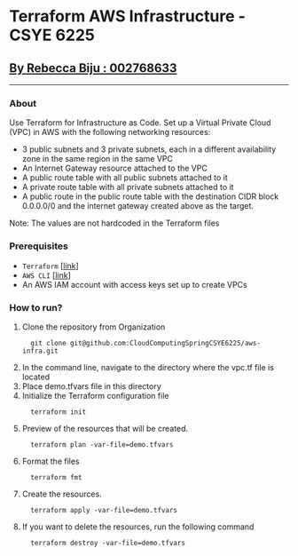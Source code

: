 # Terraform AWS Infrastructure - CSYE 6225

## <ins>By Rebecca Biju : 002768633</ins>
---

### About
Use Terraform for Infrastructure as Code. Set up a Virtual Private Cloud (VPC) in AWS with the following networking resources:

- 3 public subnets and 3 private subnets, each in a different availability zone in the same region in the same VPC
- An Internet Gateway resource attached to the VPC
- A public route table with all public subnets attached to it
- A private route table with all private subnets attached to it
- A public route in the public route table with the destination CIDR block 0.0.0.0/0 and the internet gateway created above as the target.

Note: The values are not hardcoded in the Terraform files


### Prerequisites

- `Terraform` [[link](https://developer.hashicorp.com/terraform/downloads?ajs_aid=fabfcbfb-08e9-498d-ac4b-fb1011298861&product_intent=terraform)]
- `AWS CLI` [[link](https://docs.aws.amazon.com/cli/latest/userguide/getting-started-install.html)]
- An AWS IAM account with access keys set up to create VPCs

### How to run?

1. Clone the repository from Organization
    ```shell
      git clone git@github.com:CloudComputingSpringCSYE6225/aws-infra.git
    ```
2. In the command line, navigate to the directory where the vpc.tf file is located
3. Place demo.tfvars file in this directory 
4. Initialize the Terraform configuration file
    ```shell
      terraform init
    ```
5. Preview of the resources that will be created.
    ```shell
      terraform plan -var-file=demo.tfvars
    ```
6. Format the files
    ```shell
      terraform fmt
    ```
7. Create the resources.
    ```shell
      terraform apply -var-file=demo.tfvars
    ```
8. If you want to delete the resources, run the following command
    ```shell
      terraform destroy -var-file=demo.tfvars
    ```


